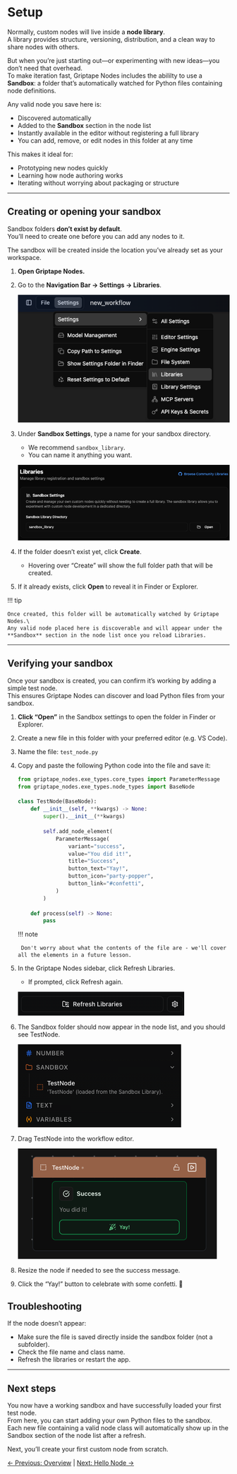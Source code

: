 # Setup

Normally, custom nodes will live inside a **node library**.\
A library provides structure, versioning, distribution, and a clean way to share nodes with others.

But when you’re just starting out—or experimenting with new ideas—you don’t need that overhead.\
To make iteration fast, Griptape Nodes includes the abililty to use a **Sandbox**: a folder that’s automatically watched for Python files containing node definitions.

Any valid node you save here is:

- Discovered automatically
- Added to the **Sandbox** section in the node list
- Instantly available in the editor without registering a full library
- You can add, remove, or edit nodes in this folder at any time

This makes it ideal for:

- Prototyping new nodes quickly
- Learning how node authoring works
- Iterating without worrying about packaging or structure

______________________________________________________________________

## Creating or opening your sandbox

Sandbox folders **don’t exist by default**.\
You’ll need to create one before you can add any nodes to it.

The sandbox will be created inside the location you’ve already set as your workspace.

1. **Open Griptape Nodes.**

1. Go to the **Navigation Bar → Settings → Libraries**.

    ![Settings/Libraries menu](images/libraries_menu.png)

1. Under **Sandbox Settings**, type a name for your sandbox directory.

    - We recommend `sandbox_library`.
    - You can name it anything you want.

    ![sandbox library settings](images/sandbox_library_setting.png)

1. If the folder doesn’t exist yet, click **Create**.

    - Hovering over “Create” will show the full folder path that will be created.

1. If it already exists, click **Open** to reveal it in Finder or Explorer.

!!! tip

    Once created, this folder will be automatically watched by Griptape Nodes.\
    Any valid node placed here is discoverable and will appear under the **Sandbox** section in the node list once you reload Libraries.

______________________________________________________________________

## Verifying your sandbox

Once your sandbox is created, you can confirm it’s working by adding a simple test node.\
This ensures Griptape Nodes can discover and load Python files from your sandbox.

1. **Click “Open”** in the Sandbox settings to open the folder in Finder or Explorer.

1. Create a new file in this folder with your preferred editor (e.g. VS Code).

1. Name the file: `test_node.py`

1. Copy and paste the following Python code into the file and save it:

    ```python
    from griptape_nodes.exe_types.core_types import ParameterMessage
    from griptape_nodes.exe_types.node_types import BaseNode

    class TestNode(BaseNode):
        def __init__(self, **kwargs) -> None:
            super().__init__(**kwargs)

            self.add_node_element(
                ParameterMessage(
                    variant="success",
                    value="You did it!",
                    title="Success",
                    button_text="Yay!",
                    button_icon="party-popper",
                    button_link="#confetti",
                )
            )

        def process(self) -> None:
            pass
    ```

    !!! note

        Don't worry about what the contents of the file are - we'll cover all the elements in a future lesson.

1. In the Griptape Nodes sidebar, click Refresh Libraries.

    - If prompted, click Refresh again.

    ![](images/refresh_libraries.png)

1. The Sandbox folder should now appear in the node list, and you should see TestNode.

    ![](images/test_node_in_sandbox.png)

1. Drag TestNode into the workflow editor.

    ![](images/test_node.png)

1. Resize the node if needed to see the success message.

1. Click the “Yay!” button to celebrate with some confetti. 🎉

## Troubleshooting

If the node doesn’t appear:

- Make sure the file is saved directly inside the sandbox folder (not a subfolder).
- Check the file name and class name.
- Refresh the libraries or restart the app.

______________________________________________________________________

## Next steps

You now have a working sandbox and have successfully loaded your first test node.\
From here, you can start adding your own Python files to the sandbox.\
Each new file containing a valid node class will automatically show up in the Sandbox section of the node list after a refresh.

Next, you’ll create your first custom node from scratch.

[← Previous: Overview](overview.md) | [Next: Hello Node →](hello-node.md)
